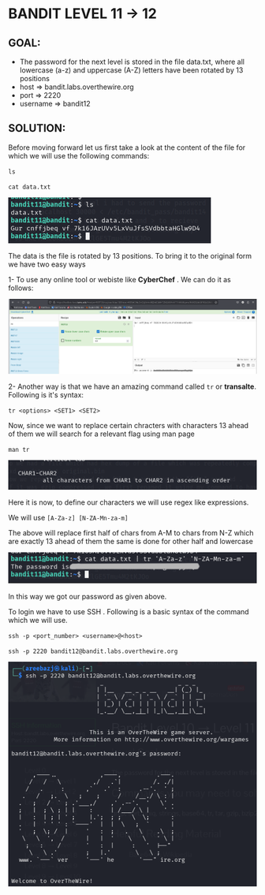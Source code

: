 # BANDIT LEVEL 11 -> 12


## GOAL:

- The password for the next level is stored in the file data.txt, where all lowercase (a-z) and uppercase (A-Z) letters have been rotated by 13 positions
- host => bandit.labs.overthewire.org
- port => 2220
- username => bandit12

## SOLUTION:

Before moving forward let us first take a look at the content of the file for which we will use the following commands:

`ls`

`cat data.txt`

![Bandit12.1](./images/Bandit12.1.png "Bandit12.1")

The data is the file is rotated by 13 positions. To bring it to the original form we have two easy ways 

1- To use any online tool or webiste like **CyberChef** . We can do it as follows:

![Bandit12.2](./images/Bandit12.2.png "Bandit12.2")

2- Another way is that we have an amazing command called `tr` or **transalte**. Following is it's syntax:

`tr <options> <SET1> <SET2>`

Now, since we want to replace certain chracters with characters 13 ahead of them we will search for a relevant flag using man page

`man tr`

![Bandit12.3](./images/Bandit12.3.png "Bandit12.3")

Here it is now, to define our characters we will use regex like expressions.

We will use `[A-Za-z] [N-ZA-Mn-za-m]`

The above will replace first half of chars from A-M to chars from N-Z which are exactly 13 ahead of them the same is done for other half and lowercase

![Bandit12.4](./images/Bandit12.4.png "Bandit12.4")

In this way we got our password as given above.

To login we have to use SSH . Following is a basic syntax of the command which we will use.

`ssh -p <port_number> <username>@<host>`

`ssh -p 2220 bandit12@bandit.labs.overthewire.org`

![Bandit12.5](./images/Bandit12.5.png "Bandit12.5")





